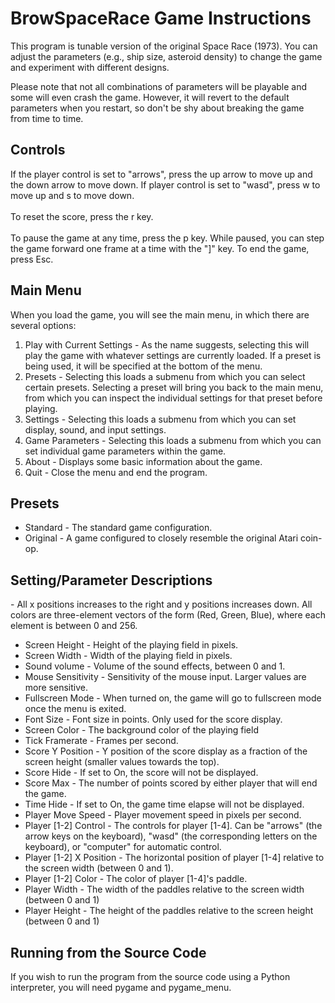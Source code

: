 <h1>BrowSpaceRace Game Instructions</h1>

<p>This program is tunable version of the original Space Race (1973). You can adjust the parameters (e.g., ship size, asteroid density) to change the game and experiment with different designs.</p>

<p>Please note that not all combinations of parameters will be playable and some will even crash the game. However, it will revert to the default parameters when you restart, so don't be shy about breaking the game from time to time.</p>

<h2>Controls</h2>

If the player control is set to "arrows", press the up arrow to move up and the down arrow to move down. If player control is set to "wasd", press w to move up and s to move down.
<br><br>
To reset the score, press the r key. 
<br><br>
To pause the game at any time, press the p key. While paused, you can step the game forward one frame at a time with the "]" key. To end the game, press Esc.

<h2>Main Menu</h2>

<p>When you load the game, you will see the main menu, in which there are several options:</p>
<ol>
<li>Play with Current Settings - As the name suggests, selecting this will play the game with whatever settings are currently loaded. If a preset is being used, it will be specified at the bottom of the menu.</li>
<li>Presets - Selecting this loads a submenu from which you can select certain presets. Selecting a preset will bring you back to the main menu, from which you can inspect the individual settings for that preset before playing.</li>
<li>Settings - Selecting this loads a submenu from which you can set display, sound, and input settings.</li>
<li>Game Parameters - Selecting this loads a submenu from which you can set individual game parameters within the game.</li>
<li>About - Displays some basic information about the game.</li>
<li>Quit - Close the menu and end the program.</li>
</ol>
<h2>Presets</h2>
<ul>
<li>Standard - The standard game configuration.</li>
<li>Original - A game configured to closely resemble the original Atari coin-op.</li>
</ul>
<h2>Setting/Parameter Descriptions</h2>

<p>- All x positions increases to the right and y positions increases down. All colors are three-element vectors of the form (Red, Green, Blue), where each element is between 0 and 256.</p>
<ul>
<li>Screen Height - Height of the playing field in pixels.</li>
<li>Screen Width - Width of the playing field in pixels.</li>
<li>Sound volume - Volume of the sound effects, between 0 and 1.</li>
<li>Mouse Sensitivity - Sensitivity of the mouse input. Larger values are more sensitive.</li>
<li>Fullscreen Mode - When turned on, the game will go to fullscreen mode once the menu is exited.</li>
<li>Font Size - Font size in points. Only used for the score display.</li>
<li>Screen Color - The background color of the playing field </li>
<li>Tick Framerate - Frames per second.</li>
<li>Score Y Position - Y position of the score display as a fraction of the screen height (smaller values towards the top).</li>
<li>Score Hide - If set to On, the score will not be displayed.</li>
<li>Score Max - The number of points scored by either player that will end the game.</li>
<li>Time Hide - If set to On, the game time elapse will not be displayed.</li>
<li>Player Move Speed - Player movement speed in pixels per second.</li>
<li>Player [1-2] Control - The controls for player [1-4]. Can be "arrows" (the arrow keys on the keyboard), "wasd" (the corresponding letters on the keyboard), or "computer" for automatic control.</li>
<li>Player [1-2] X Position - The horizontal position of player [1-4] relative to the screen width (between 0 and 1).</li>
<li>Player [1-2] Color - The color of player [1-4]'s paddle.</li>
<li>Player Width - The width of the paddles relative to the screen width (between 0 and 1)</li>
<li>Player Height - The height of the paddles relative to the screen height (between 0 and 1)</li>
</ul>
<h2>Running from the Source Code</h2>
If you wish to run the program from the source code using a Python interpreter, you will need pygame and pygame_menu.
